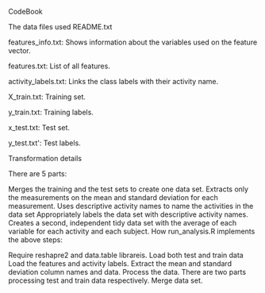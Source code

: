 CodeBook


The data files used
README.txt

features_info.txt: Shows information about the variables used on the feature vector.

features.txt: List of all features.

activity_labels.txt: Links the class labels with their activity name.

X_train.txt: Training set.

y_train.txt: Training labels.

x_test.txt: Test set.

y_test.txt': Test labels.


Transformation details

There are 5 parts:

Merges the training and the test sets to create one data set.
Extracts only the measurements on the mean and standard deviation for each measurement.
Uses descriptive activity names to name the activities in the data set
Appropriately labels the data set with descriptive activity names.
Creates a second, independent tidy data set with the average of each variable for each activity and each subject.
How run_analysis.R implements the above steps:

Require reshapre2 and data.table librareis.
Load both test and train data
Load the features and activity labels.
Extract the mean and standard deviation column names and data.
Process the data. There are two parts processing test and train data respectively.
Merge data set.
